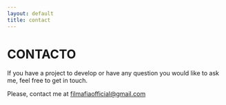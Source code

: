 ```yaml
---
layout: default
title: contact
---
```

<div class="jumbotron jumbotron-fluid">
<div class="container centered">
<span class="text-center fa-stack fa-3x" aria-hidden="true">
  <i class="text-center fas fa-circle fa-2x text-center"></i>
  <i class="text-center fas fa-envelope fa-stack-1x fa-inverse"></i>
</span>
<h1 class="text-title text-center">CONTACTO</h1>
<p class="text-center">If you have a project to develop or have any question you would like to ask me, feel free to get in touch.</p>
<p class="text-center">Please, contact me at <a href="mailto:filmafiaofficial@gmail.com">filmafiaofficial@gmail.com</a></p>
<img class="img-fluid center-block" src="{{ site.baseurl }}/img/paperplane.png" aria-hidden="true" alt="">
</div>
</div>

